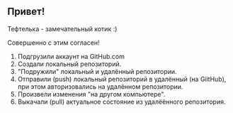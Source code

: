 ## Привет!

Тефтелька - замечательный котик :)

Совершенно с этим согласен!

1. Подгрузили аккаунт на GitHub.com
2. Создали локальный репозиторий.
3. "Подружили" локальный и удалённый репозитории.
4. Отправили (push) локальный репозиторий в удалённый (на GiitHub), при этом авторизовались на удалённом репозитории.
5. Произвели изменения "на другом компьютере".
6. Выкачали (pull) актуальное состояние из удалёённого репозитория.